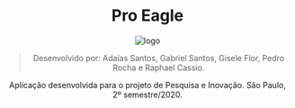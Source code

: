 <span align="center">

# Pro Eagle

![logo](https://github.com/BandTec/grupo-03-adsa-20201/blob/master/site-institucional/img/%23new1.png)


 > Desenvolvido por: Adaías Santos, Gabriel Santos, Gisele Flor, Pedro Rocha e Raphael Cassio.
 
Aplicação desenvolvida para o projeto de Pesquisa e Inovação.
São Paulo, 2º semestre/2020.

</span>
